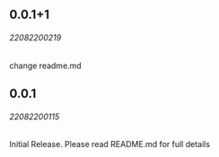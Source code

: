 ## 0.0.1+1 
###### 22082200219
change readme.md

## 0.0.1 
###### 22082200115
Initial Release.
Please read README.md for full details
